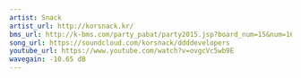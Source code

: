 ```yaml
---
artist: Snack
artist_url: http://korsnack.kr/
bms_url: http://k-bms.com/party_pabat/party2015.jsp?board_num=15&num=16&order=reg&odtype=a
song_url: https://soundcloud.com/korsnack/ddddevelopers
youtube_url: https://www.youtube.com/watch?v=ovgcVc5wb9E
wavegain: -10.65 dB
---
```

